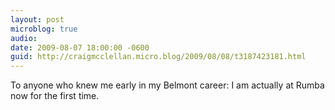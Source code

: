 ```yaml
---
layout: post
microblog: true
audio: 
date: 2009-08-07 18:00:00 -0600
guid: http://craigmcclellan.micro.blog/2009/08/08/t3187423181.html
---
```

To anyone who knew me early in my Belmont career: I am actually at Rumba now for the first time.
